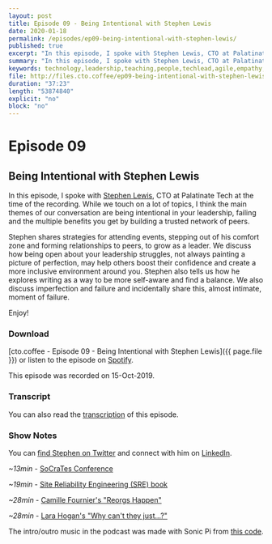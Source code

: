 ```yaml
---
layout: post
title: Episode 09 - Being Intentional with Stephen Lewis
date: 2020-01-18
permalink: /episodes/ep09-being-intentional-with-stephen-lewis/
published: true
excerpt: "In this episode, I spoke with Stephen Lewis, CTO at Palatinate Tech at the time of the recording. While we touch on a lot of topics, I think the main themes of our conversation are being intentional in your leadership, failing and the multiple benefits you get by building a trusted network of peers."
summary: "In this episode, I spoke with Stephen Lewis, CTO at Palatinate Tech at the time of the recording. While we touch on a lot of topics, I think the main themes of our conversation are being intentional in your leadership, failing and the multiple benefits you get by building a trusted network of peers."
keywords: technology,leadership,teaching,people,techlead,agile,empathy,empathicmanagement,management,sympathy
file: http://files.cto.coffee/ep09-being-intentional-with-stephen-lewis/cto.coffee__ep09.mp3
duration: "37:23"
length: "53874840"
explicit: "no"
block: "no"
---
```


# Episode 09
## Being Intentional with Stephen Lewis

In this episode, I spoke with [Stephen Lewis][twitter], CTO at Palatinate Tech at the time of the recording. While we
touch on a lot of topics, I think the main themes of our conversation are being intentional in your leadership, failing
and the multiple benefits you get by building a trusted network of peers.

Stephen shares strategies for attending events, stepping out of his comfort zone and forming relationships to peers, to
grow as a leader. We discuss how being open about your leadership struggles, not always painting a picture of
perfection, may help others boost their confidence and create a more inclusive environment around you. Stephen also
tells us how he explores writing as a way to be more self-aware and find a balance. We also discuss imperfection and
failure and incidentally share this, almost intimate, moment of failure.

Enjoy!


### Download

[cto.coffee - Episode 09 - Being Intentional with Stephen Lewis]({{ page.file }}) or listen to the episode on
[Spotify][spotify-show].

This episode was recorded on 15-Oct-2019.


### Transcript

You can also read the [transcription](transcript) of this episode.

### Show Notes

You can [find Stephen on Twitter][twitter] and connect with him on [LinkedIn][linkedin].

_~13min_ - [SoCraTes Conference][socrates]

_~19min_ - [Site Reliability Engineering (SRE) book][sre-book]

_~28min_ - [Camille Fournier's "Reorgs Happen"][camille]

_~28min_ - [Lara Hogan's "Why can't they just...?"][lara]



The intro/outro music in the podcast was made with Sonic Pi from [this code][intro-music].

[contact]: /contact/
[twitter]: https://twitter.com/stegro
[linkedin]: https://www.linkedin.com/in/srl32
[spotify-show]: https://open.spotify.com/episode/5l4YSwCueX8JkcaxuW5Ss7
[intro-music]: https://github.com/benjmin-r/music/blob/master/2017-12-04_cto.coffee-intro.rb
[sre-book]: https://landing.google.com/sre/sre-book/toc/index.html
[lara]: https://larahogan.me/blog/why-cant-they-just/
[camille]: http://www.camilletalk.com/whilefalse/2015/12/reorgs-happen.html
[socrates]: https://www.socrates-conference.de/home
